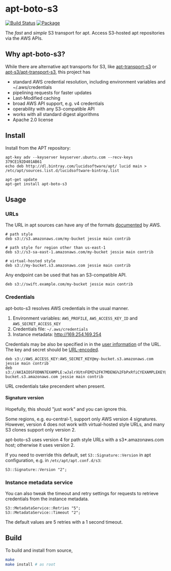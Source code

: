 # apt-boto-s3

[![Build Status](https://travis-ci.org/lucidsoftware/apt-boto-s3.svg?branch=master)](https://travis-ci.org/lucidsoftware/apt-boto-s3)
[![Package](https://img.shields.io/bintray/v/lucidsoftware/apt/apt-boto-s3.svg)](https://bintray.com/lucidsoftware/apt/apt-boto-s3/_latestVersion)

The *fast* and *simple* S3 transport for apt. Access S3-hosted apt repositories via the AWS APIs.

## Why apt-boto-s3?

While there are alternative apt transports for S3, like [apt-transport-s3](https://github.com/BashtonLtd/apt-transport-s3) or [apt-s3/apt-transport-s3](https://github.com/castlabs/apt-s3), this project has

* standard AWS credential resolution, including environment variables and ~/.aws/credentials
* pipelining requests for faster updates
* Last-Modified caching
* broad AWS API support, e.g. v4 credentials
* operability with any S3-compatible API
* works with all standard digest algorithms
* Apache 2.0 license

## Install

Install from the APT repository:

```
apt-key adv --keyserver keyserver.ubuntu.com --recv-keys 379CE192D401AB61
echo deb http://dl.bintray.com/lucidsoftware/apt/ lucid main > /etc/apt/sources.list.d/lucidsoftware-bintray.list

apt-get update
apt-get install apt-boto-s3
```

## Usage

### URLs

The URL in apt sources can have any of the formats [documented](http://docs.aws.amazon.com/AmazonS3/latest/dev/UsingBucket.html#access-bucket-intro) by AWS.

```
# path style
deb s3://s3.amazonaws.com/my-bucket jessie main contrib

# path style for region other than us-east-1
deb s3://s3-sa-east-1.amazonaws.com/my-bucket jessie main contrib

# virtual-hosted style
deb s3://my-bucket.s3.amazonaws.com jessie main contrib
```

Any endpoint can be used that has an S3-compatible API.

```
deb s3://swift.example.com/my-bucket jessie main contrib
```

### Credentials

apt-boto-s3 resolves AWS credentials in the usual manner.

1. Environment variables: `AWS_PROFILE`, `AWS_ACCESS_KEY_ID` and `AWS_SECRET_ACCESS_KEY`
1. Credentials file: `~/.aws/credentials`
1. Instance metadata: http://169.254.169.254

Credentials may be also be specified in in the [user information](https://tools.ietf.org/html/rfc3986#section-3.2.1) of the URL. The key and secret should be [URL-encoded](https://tools.ietf.org/html/rfc3986#section-2.1).

```
deb s3://AWS_ACCESS_KEY:AWS_SECRET_KEY@my-bucket.s3.amazonaws.com jessie main contrib
deb s3://AKIAIOSFODNN7EXAMPLE:wJalrXUtnFEMI%2FK7MDENG%2FbPxRfiCYEXAMPLEKEY@my-bucket.s3.amazonaws.com jessie main contrib
```

URL credentials take precendent when present.

#### Signature version

Hopefully, this should "just work" and you can ignore this.

Some regions, e.g. eu-central-1, support only AWS version 4 signatures. However, version 4 does not work with virtual-hosted style URLs, and many S3 clones support only version 2.

apt-boto-s3 uses version 4 for path style URLs with a s3*.amazonaws.com host; otherwise it uses version 2.

If you need to override this default, set `S3::Signature::Version` in apt configuration, e.g. in `/etc/apt/apt.conf.d/s3`:

```
S3::Signature::Version "2";
```

### Instance metadata service

You can also tweak the timeout and retry settings for requests to retrieve credentials from the instance metadata.

```
S3::MetadataService::Retries "5";
S3::MetadataService::Timeout "2";
```

The default values are 5 retries with a 1 second timeout.

## Build

To build and install from source,

```sh
make
make install # as root
```
